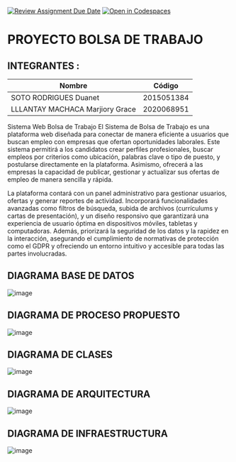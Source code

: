 [![Review Assignment Due Date](https://classroom.github.com/assets/deadline-readme-button-22041afd0340ce965d47ae6ef1cefeee28c7c493a6346c4f15d667ab976d596c.svg)](https://classroom.github.com/a/AVemCTix)
[![Open in Codespaces](https://classroom.github.com/assets/launch-codespace-2972f46106e565e64193e422d61a12cf1da4916b45550586e14ef0a7c637dd04.svg)](https://classroom.github.com/open-in-codespaces?assignment_repo_id=18321044)
# PROYECTO BOLSA DE TRABAJO

## INTEGRANTES :

| Nombre | Código |
|--------|--------|
| SOTO RODRIGUES Duanet | 2015051384 |
| LLLANTAY MACHACA Marjiory Grace   | 2020068951 |

Sistema Web Bolsa de Trabajo 
El Sistema de Bolsa de Trabajo es una plataforma web diseñada para conectar de manera eficiente a usuarios que buscan empleo con empresas que ofertan oportunidades laborales. Este sistema permitirá a los candidatos crear perfiles profesionales, buscar empleos por criterios como ubicación, palabras clave o tipo de puesto, y postularse directamente en la plataforma. Asimismo, ofrecerá a las empresas la capacidad de publicar, gestionar y actualizar sus ofertas de empleo de manera sencilla y rápida.

La plataforma contará con un panel administrativo para gestionar usuarios, ofertas y generar reportes de actividad. Incorporará funcionalidades avanzadas como filtros de búsqueda, subida de archivos (currículums y cartas de presentación), y un diseño responsivo que garantizará una experiencia de usuario óptima en dispositivos móviles, tabletas y computadoras. Además, priorizará la seguridad de los datos y la rapidez en la interacción, asegurando el cumplimiento de normativas de protección como el GDPR y ofreciendo un entorno intuitivo y accesible para todas las partes involucradas.


## DIAGRAMA BASE DE DATOS 

![image](https://github.com/user-attachments/assets/961d9e97-945e-4d09-ac59-6eac51201d54)


## DIAGRAMA DE PROCESO PROPUESTO

![image](https://github.com/user-attachments/assets/7548ae46-d8ea-457a-86b1-ad210ef6a0e8)


## DIAGRAMA DE CLASES

![image](https://github.com/user-attachments/assets/fc4f5900-b2f5-496c-a6eb-dee6998e909d)

## DIAGRAMA DE ARQUITECTURA 

![image](https://github.com/user-attachments/assets/d0125abc-f83d-419a-910e-15f20d348df4)

## DIAGRAMA DE INFRAESTRUCTURA

![image](https://github.com/user-attachments/assets/cdac48ff-0daa-486b-ae55-94312f0dd097)

